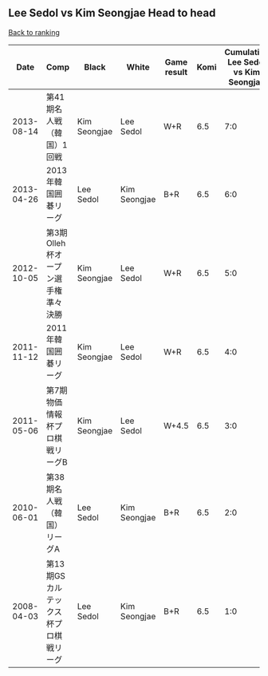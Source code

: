 ## Lee Sedol vs Kim Seongjae Head to head

[Back to ranking](../../index.md)




| **Date** | **Comp** | **Black** | **White** | **Game result** | **Komi** | **Cumulative Lee Sedol vs Kim Seongjae** | **Lee Sedol streak** | **Kim Seongjae streak** | 
| --- | --- | --- | --- | --- | --- | --- | --- | --- |
| 2013-08-14 | 第41期名人戦（韓国）1回戦 | Kim Seongjae | Lee Sedol | W+R | 6.5 | 7:0 | 7 | 0 | 
| 2013-04-26 | 2013年韓国囲碁リーグ | Lee Sedol | Kim Seongjae | B+R | 6.5 | 6:0 | 6 | 0 | 
| 2012-10-05 | 第3期Olleh杯オープン選手権準々決勝 | Kim Seongjae | Lee Sedol | W+R | 6.5 | 5:0 | 5 | 0 | 
| 2011-11-12 | 2011年韓国囲碁リーグ | Kim Seongjae | Lee Sedol | W+R | 6.5 | 4:0 | 4 | 0 | 
| 2011-05-06 | 第7期物価情報杯プロ棋戦リーグB | Kim Seongjae | Lee Sedol | W+4.5 | 6.5 | 3:0 | 3 | 0 | 
| 2010-06-01 | 第38期名人戦（韓国）リーグA | Lee Sedol | Kim Seongjae | B+R | 6.5 | 2:0 | 2 | 0 | 
| 2008-04-03 | 第13期GSカルテックス杯プロ棋戦リーグ | Lee Sedol | Kim Seongjae | B+R | 6.5 | 1:0 | 1 | 0 |




